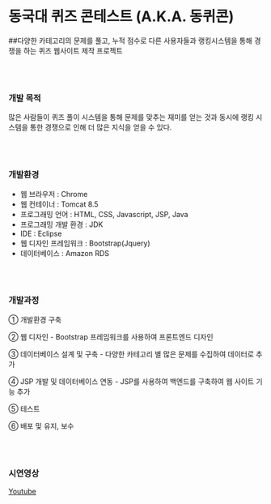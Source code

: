 # 동국대 퀴즈 콘테스트 (A.K.A. 동퀴콘)
##다양한 카테고리의 문제를 풀고, 누적 점수로 다른 사용자들과 랭킹시스템을 통해 경쟁을 하는 퀴즈 웹사이트 제작 프로젝트

<br><br>
### 개발 목적

많은 사람들이 퀴즈 풀이 시스템을 통해 문제를 맞추는 재미를 얻는 것과 동시에 랭킹 시스템을 통한 경쟁으로 인해 더 많은 지식을 얻을 수 있다.

<br><br>
### 개발환경 

* 웹 브라우저 : Chrome 
* 웹 컨테이너 : Tomcat 8.5
* 프로그래밍 언어 : HTML, CSS, Javascript, JSP, Java
* 프로그래밍 개발 환경 : JDK
* IDE : Eclipse
* 웹 디자인 프레임워크 : Bootstrap(Jquery)
* 데이터베이스 : Amazon RDS


<br><br>
### 개발과정

① 개발환경 구축

② 웹 디자인 - Bootstrap 프레임워크를 사용하여 프론트엔드 디자인

③ 데이터베이스 설계 및 구축 - 다양한 카테고리 별 많은 문제를 수집하여 데이터로 추가

④ JSP 개발 및 데이터베이스 연동 - JSP를 사용하여 백엔드를 구축하여 웹 사이트 기능 추가

⑤ 테스트

⑥ 배포 및 유지, 보수

<br><br>
### 시연영상
[Youtube](https://www.youtube.com/watch?v=ogFXUjLRLYE)


